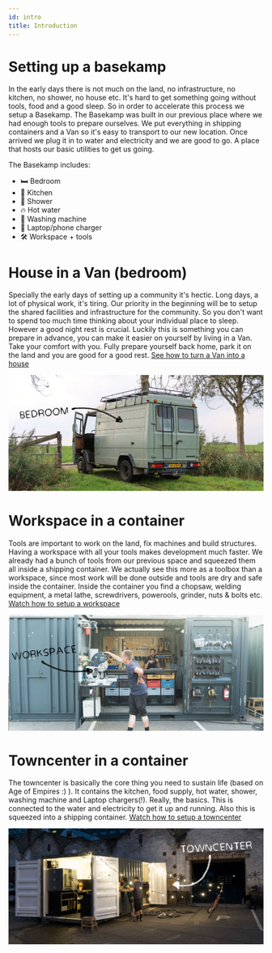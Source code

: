 ```yaml
---
id: intro
title: Introduction
---
```


# Setting up a basekamp
In the early days there is not much on the land, no infrastructure, no kitchen, no shower, no house etc. It's hard to get something going without tools, food and a good sleep. So in order to accelerate this process we setup a Basekamp. The Basekamp was built in our previous place where we had enough tools to prepare ourselves. We put everything in shipping containers and a Van so it's easy to transport to our new location. Once arrived we plug it in to water and electricity and we are good to go. A place that hosts our basic utilities to get us going.

The Basekamp includes:
- 🛏 Bedroom
- 🍳 Kitchen
- 🚿 Shower
- 🔥 Hot water
- 👕 Washing machine
- 🔌 Laptop/phone charger
- 🛠 Workspace + tools






# House in a Van (bedroom)
Specially the early days of setting up a community it's hectic. Long days, a lot of physical work, it's tiring. Our priority in the beginning will be to setup the shared facilities and infrastructure for the community. So you don't want to spend too much time thinking about your individual place to sleep. However a good night rest is crucial. Luckily this is something you can prepare in advance, you can make it easier on yourself by living in a Van. Take your comfort with you. Fully prepare yourself back home, park it on the land and you are good for a good rest. [See how to turn a Van into a house](/academy/basekamp/house)

<img src="../assets/move/intro-bedroom.jpg"/>


# Workspace in a container
Tools are important to work on the land, fix machines and build structures. Having a workspace with all your tools makes development much faster. We already had a bunch of tools from our previous space and squeezed them all inside a shipping container. We actually see this more as a toolbox than a workspace, since most work will be done outside and tools are dry and safe inside the container. Inside the container you find a chopsaw, welding equipment, a metal lathe, screwdrivers, powerools, grinder, nuts & bolts etc. [Watch how to setup a workspace](/academy/basekamp/container)

<img src="../assets/move/intro-workspace.jpg"/>


# Towncenter in a container
The towncenter is basically the core thing you need to sustain life (based on Age of Empires :) ).  It contains the kitchen, food supply, hot water, shower, washing machine and Laptop chargers(!). Really, the basics. This is connected to the water and electricity to get it up and running. Also this is squeezed into a shipping container. [Watch how to setup a towncenter](/academy/basekamp/container)

<img src="../assets/move/intro-towncenter.jpg"/>
